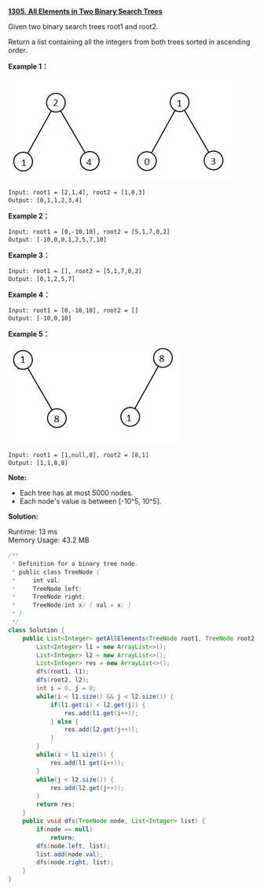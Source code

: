 **[1305. All Elements in Two Binary Search Trees](https://leetcode.com/problems/all-elements-in-two-binary-search-trees/)**

Given two binary search trees root1 and root2.

Return a list containing all the integers from both trees sorted in ascending order.


**Example 1：**

![](./png/1305_q2-e1.png)

```
Input: root1 = [2,1,4], root2 = [1,0,3]
Output: [0,1,1,2,3,4]

```

**Example 2：**

```
Input: root1 = [0,-10,10], root2 = [5,1,7,0,2]
Output: [-10,0,0,1,2,5,7,10]

```

**Example 3：**

```
Input: root1 = [], root2 = [5,1,7,0,2]
Output: [0,1,2,5,7]

```

**Example 4：**

```
Input: root1 = [0,-10,10], root2 = []
Output: [-10,0,10]

```

**Example 5：**

![](./png/1305_q2-e5-.png)

```
Input: root1 = [1,null,8], root2 = [8,1]
Output: [1,1,8,8]

```

**Note:**

* Each tree has at most 5000 nodes.
* Each node's value is between [-10^5, 10^5].


**Solution:**

Runtime:  13 ms<br/>
Memory Usage: 43.2 MB

```java
/**
 * Definition for a binary tree node.
 * public class TreeNode {
 *     int val;
 *     TreeNode left;
 *     TreeNode right;
 *     TreeNode(int x) { val = x; }
 * }
 */
class Solution {    
    public List<Integer> getAllElements(TreeNode root1, TreeNode root2) {
        List<Integer> l1 = new ArrayList<>();
        List<Integer> l2 = new ArrayList<>();
        List<Integer> res = new ArrayList<>();
        dfs(root1, l1);
        dfs(root2, l2);
        int i = 0, j = 0;
        while(i < l1.size() && j < l2.size()) {
            if(l1.get(i) < l2.get(j)) {
                res.add(l1.get(i++));
            } else {
                res.add(l2.get(j++));
            }
        }
        while(i < l1.size()) {
            res.add(l1.get(i++));
        }
        while(j < l2.size()) {
            res.add(l2.get(j++));
        }
        return res;        
    }
    public void dfs(TreeNode node, List<Integer> list) {
        if(node == null)
            return;
        dfs(node.left, list);
        list.add(node.val);
        dfs(node.right, list);
    }
}

```


